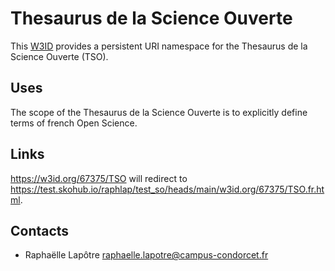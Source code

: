 # Thesaurus de la Science Ouverte
This [W3ID](https://w3id.org) provides a persistent URI namespace for the Thesaurus de la Science Ouverte (TSO).

## Uses
The scope of the Thesaurus de la Science Ouverte is to explicitly define terms of french Open Science.

## Links
<https://w3id.org/67375/TSO> will redirect to <https://test.skohub.io/raphlap/test_so/heads/main/w3id.org/67375/TSO.fr.html>.

## Contacts

* Raphaëlle Lapôtre <raphaelle.lapotre@campus-condorcet.fr>
